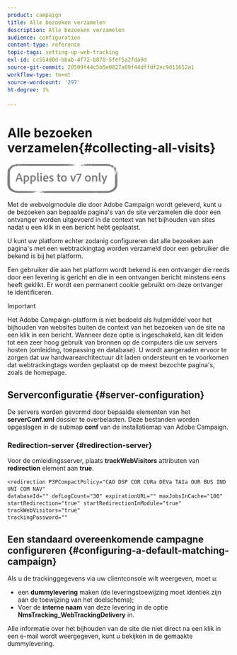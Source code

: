 ```yaml
---
product: campaign
title: Alle bezoeken verzamelen
description: Alle bezoeken verzamelen
audience: configuration
content-type: reference
topic-tags: setting-up-web-tracking
exl-id: cc554d0d-bbab-4f72-b870-5fef5a2fda9d
source-git-commit: 20509f44c5b8e0827a09f44dffdf2ec9d11652a1
workflow-type: tm+mt
source-wordcount: '297'
ht-degree: 3%

---
```


# Alle bezoeken verzamelen{#collecting-all-visits}

![](../../assets/v7-only.svg)

Met de webvolgmodule die door Adobe Campaign wordt geleverd, kunt u de bezoeken aan bepaalde pagina&#39;s van de site verzamelen die door een ontvanger worden uitgevoerd in de context van het bijhouden van sites nadat u een klik in een bericht hebt geplaatst.

U kunt uw platform echter zodanig configureren dat alle bezoeken aan pagina&#39;s met een webtrackingtag worden verzameld door een gebruiker die bekend is bij het platform.

Een gebruiker die aan het platform wordt bekend is een ontvanger die reeds door een levering is gericht en die in een ontvangen bericht minstens eens heeft geklikt. Er wordt een permanent cookie gebruikt om deze ontvanger te identificeren.

>[!IMPORTANT]
>
>Het Adobe Campaign-platform is niet bedoeld als hulpmiddel voor het bijhouden van websites buiten de context van het bezoeken van de site na een klik in een bericht. Wanneer deze optie is ingeschakeld, kan dit leiden tot een zeer hoog gebruik van bronnen op de computers die uw servers hosten (omleiding, toepassing en database). U wordt aangeraden ervoor te zorgen dat uw hardwarearchitectuur dit laden ondersteunt en te voorkomen dat webtrackingtags worden geplaatst op de meest bezochte pagina&#39;s, zoals de homepage.

## Serverconfiguratie {#server-configuration}

De servers worden gevormd door bepaalde elementen van het **serverConf.xml** dossier te overbelasten. Deze bestanden worden opgeslagen in de submap **conf** van de installatiemap van Adobe Campaign.

### Redirection-server {#redirection-server}

Voor de omleidingsserver, plaats **trackWebVisitors** attributen van **redirection** element aan **true**.

```
<redirection P3PCompactPolicy="CAO DSP COR CURa DEVa TAIa OUR BUS IND UNI COM NAV"
databaseId="" defLogCount="30" expirationURL="" maxJobsInCache="100"
startRedirection="true" startRedirectionInModule="true" trackWebVisitors="true"
trackingPassword=""
```

## Een standaard overeenkomende campagne configureren {#configuring-a-default-matching-campaign}

Als u de trackinggegevens via uw clientconsole wilt weergeven, moet u:

* een **dummylevering** maken (de leveringstoewijzing moet identiek zijn aan de toewijzing van het doelschema);
* Voer de **interne naam** van deze levering in de optie **NmsTracking_WebTrackingDelivery** in.

Alle informatie over het bijhouden van de site die niet direct na een klik in een e-mail wordt weergegeven, kunt u bekijken in de gemaakte dummylevering.
